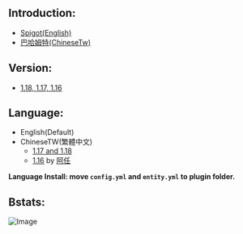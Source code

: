 ## Introduction:
- [Spigot(English)](https://www.spigotmc.org/resources/catchball.94867/)
- [巴哈姆特(ChineseTw)](https://forum.gamer.com.tw/C.php?bsn=18673&snA=192726&tnum=2&subbsn=14)


## Version:
- [1.18, 1.17, 1.16](https://www.spigotmc.org/resources/catchball.94867/)

## Language:
- English(Default)
- ChineseTW(繁體中文)
    - [1.17 and 1.18](https://github.com/NUTT1101/CatchBall/raw/main/lang/CatchBall_zh-Tw(1.17and1.18).zip)
    - [1.16](https://github.com/NUTT1101/CatchBall/raw/main/lang/CatchBall_zh-Tw(1.16)%20by_%E9%98%BF%E4%BB%BB.zip) by [阿任](https://github.com/haer0248)

**Language Install: move `config.yml` and `entity.yml` to plugin folder.**


## Bstats:
![Image](https://bstats.org/signatures/bukkit/CatchBall.svg)
